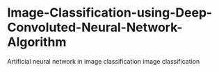 # Image-Classification-using-Deep-Convoluted-Neural-Network-Algorithm
Artificial neural network in image classification
image classification
